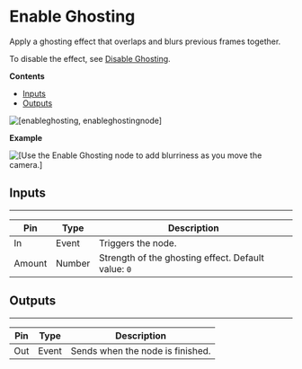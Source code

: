 # Enable Ghosting<a name="enable-ghosting-node"></a>

Apply a ghosting effect that overlaps and blurs previous frames together\.

To disable the effect, see [Disable Ghosting](disable-ghosting-node.md)\.

**Contents**
+ [Inputs](#enable-ghosting-note-input)
+ [Outputs](#enable-ghosting-node-output)

![\[enableghosting, enableghostingnode\]](http://docs.aws.amazon.com/lumberyard/latest/userguide/images/scriptcanvasnodes/script-canvas-enable-ghosting-node.png)

**Example**  

![\[Use the Enable Ghosting node to add blurriness as you move the camera.\]](http://docs.aws.amazon.com/lumberyard/latest/userguide/images/scriptcanvasnodes/enable-ghosting-node-example.gif)

## Inputs<a name="enable-ghosting-note-input"></a>


****  

| Pin | Type | Description | 
| --- | --- | --- | 
| In | Event |  Triggers the node\.  | 
| Amount | Number |  Strength of the ghosting effect\. Default value: `0`  | 

## Outputs<a name="enable-ghosting-node-output"></a>


****  

| Pin | Type | Description | 
| --- | --- | --- | 
| Out | Event | Sends when the node is finished\. | 
